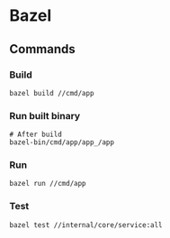# Bazel

## Commands

### Build

```shell
bazel build //cmd/app
```

### Run built binary

```shell
# After build
bazel-bin/cmd/app/app_/app
```

### Run

```shell
bazel run //cmd/app
```

### Test

```shell
bazel test //internal/core/service:all
```
